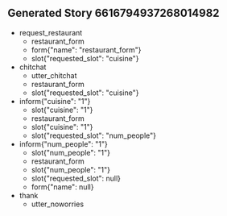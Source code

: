 ## Generated Story 6616794937268014982
* request_restaurant
    - restaurant_form
    - form{"name": "restaurant_form"}
    - slot{"requested_slot": "cuisine"}
* chitchat
    - utter_chitchat
    - restaurant_form
    - slot{"requested_slot": "cuisine"}
* inform{"cuisine": "1"}
    - slot{"cuisine": "1"}
    - restaurant_form
    - slot{"cuisine": "1"}
    - slot{"requested_slot": "num_people"}
* inform{"num_people": "1"}
    - slot{"num_people": "1"}
    - restaurant_form
    - slot{"num_people": "1"}
    - slot{"requested_slot": null}
    - form{"name": null}
* thank
    - utter_noworries
